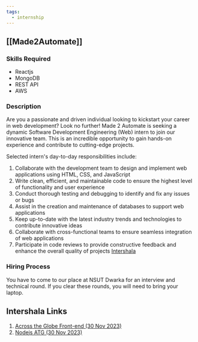 ```yaml
---
tags:
  - internship
---
```

## [[Made2Automate]]
### Skills Required
- Reactjs
- MongoDB
- REST API
- AWS
### Description
Are you a passionate and driven individual looking to kickstart your career in web development? Look no further! Made 2 Automate is seeking a dynamic Software Development Engineering (Web) intern to join our innovative team. This is an incredible opportunity to gain hands-on experience and contribute to cutting-edge projects.  
  
Selected intern's day-to-day responsibilities include:  
  
1. Collaborate with the development team to design and implement web applications using HTML, CSS, and JavaScript  
2. Write clean, efficient, and maintainable code to ensure the highest level of functionality and user experience  
3. Conduct thorough testing and debugging to identify and fix any issues or bugs  
4. Assist in the creation and maintenance of databases to support web applications  
5. Keep up-to-date with the latest industry trends and technologies to contribute innovative ideas  
6. Collaborate with cross-functional teams to ensure seamless integration of web applications  
7. Participate in code reviews to provide constructive feedback and enhance the overall quality of projects
[Intershala](https://internshala.com/internship/detail/software-development-engineering-web-internship-in-delhi-at-made-2-automate1699431565?utm_source=cp_link&referral=web_share)
### Hiring Process
You have to come to our place at NSUT Dwarka for an interview and technical round. If you clear these rounds, you will need to bring your laptop.
## Intershala Links
1. [Across the Globe Front-end (30 Nov 2023)](https://internshala.com/internship/detail/web-development-frontend-work-from-home-job-internship-at-across-the-globe-atg1700118662?utm_source=cp_link&referral=web_share)
2. [Nodejs ATG (30 Nov 2023)](https://internshala.com/internship/detail/nodejs-development-work-from-home-job-internship-at-across-the-globe-atg1700118772?utm_source=cp_link&referral=web_share)
   